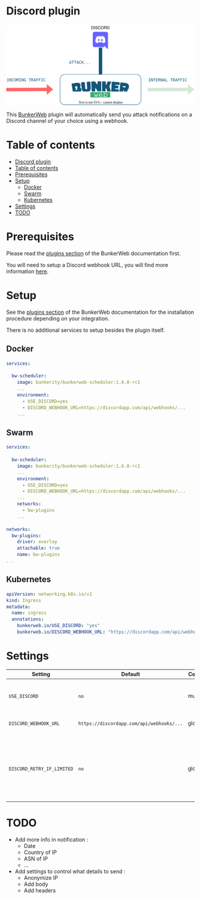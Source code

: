 # Discord plugin

<p align="center">
	<img alt="BunkerWeb Discord diagram" src="https://github.com/bunkerity/bunkerweb-plugins/raw/main/discord/docs/diagram.svg" />
</p>

This [BunkerWeb](https://www.bunkerweb.io/?utm_campaign=self&utm_source=github) plugin will automatically send you attack notifications on a Discord channel of your choice using a webhook.

# Table of contents

- [Discord plugin](#discord-plugin)
- [Table of contents](#table-of-contents)
- [Prerequisites](#prerequisites)
- [Setup](#setup)
  - [Docker](#docker)
  - [Swarm](#swarm)
  - [Kubernetes](#kubernetes)
- [Settings](#settings)
- [TODO](#todo)

# Prerequisites

Please read the [plugins section](https://docs.bunkerweb.io/latest/plugins/?utm_campaign=self&utm_source=github) of the BunkerWeb documentation first.

You will need to setup a Discord webhook URL, you will find more information [here](https://support.discord.com/hc/en-us/articles/228383668-Intro-to-Webhooks).

# Setup

See the [plugins section](https://docs.bunkerweb.io/latest/plugins/?utm_campaign=self&utm_source=github) of the BunkerWeb documentation for the installation procedure depending on your integration.

There is no additional services to setup besides the plugin itself.

## Docker

```yaml
services:

  bw-scheduler:
    image: bunkerity/bunkerweb-scheduler:1.6.0-rc1
    ...
    environment:
      - USE_DISCORD=yes
      - DISCORD_WEBHOOK_URL=https://discordapp.com/api/webhooks/...
    ...
```

## Swarm

```yaml
services:

  bw-scheduler:
    image: bunkerity/bunkerweb-scheduler:1.6.0-rc1
    ...
    environment:
      - USE_DISCORD=yes
      - DISCORD_WEBHOOK_URL=https://discordapp.com/api/webhooks/...
    ...
    networks:
      - bw-plugins
    ...

networks:
  bw-plugins:
    driver: overlay
    attachable: true
    name: bw-plugins
...
```

## Kubernetes

```yaml
apiVersion: networking.k8s.io/v1
kind: Ingress
metadata:
  name: ingress
  annotations:
    bunkerweb.io/USE_DISCORD: "yes"
    bunkerweb.io/DISCORD_WEBHOOK_URL: "https://discordapp.com/api/webhooks/..."
```

# Settings

| Setting                    | Default                                   | Context   | Multiple | Description                                                                                    |
| -------------------------- | ----------------------------------------- | --------- | -------- | ---------------------------------------------------------------------------------------------- |
| `USE_DISCORD`              | `no`                                      | multisite | no       | Enable sending alerts to a Discord channel.                                                    |
| `DISCORD_WEBHOOK_URL`      | `https://discordapp.com/api/webhooks/...` | global    | no       | Address of the Discord Webhook.                                                                |
|                            |
| `DISCORD_RETRY_IF_LIMITED` | `no`                                      | global    | no       | Retry to send the request if Discord API is rate limiting us (may consume a lot of resources). |

# TODO

- Add more info in notification :
  - Date
  - Country of IP
  - ASN of IP
  - ...
- Add settings to control what details to send :
  - Anonymize IP
  - Add body
  - Add headers
